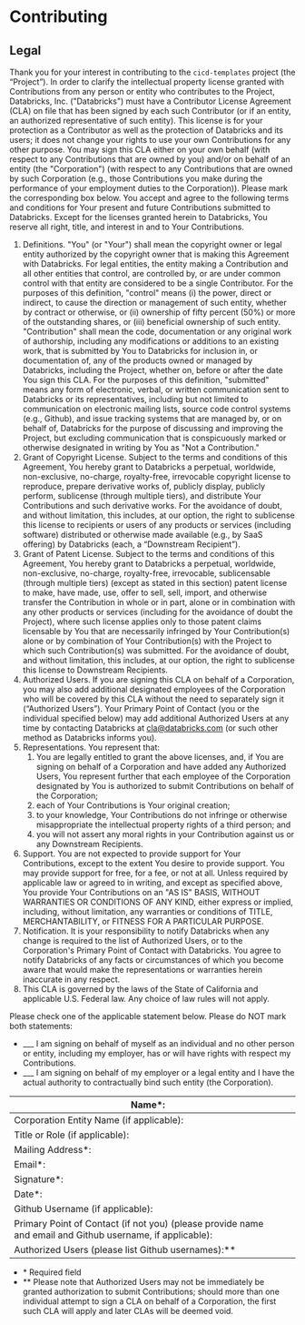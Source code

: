 # Contributing

## Legal

Thank you for your interest in contributing to the `cicd-templates` project (the “Project”). In order to clarify the intellectual property license granted with Contributions from any person or entity who contributes to the Project, Databricks, Inc. ("Databricks") must have a Contributor License Agreement (CLA) on file that has been signed by each such Contributor (or if an entity, an authorized representative of such entity). This license is for your protection as a Contributor as well as the protection of Databricks and its users; it does not change your rights to use your own Contributions for any other purpose.
You may sign this CLA either on your own behalf (with respect to any Contributions that are owned by you) and/or on behalf of an entity (the "Corporation") (with respect to any Contributions that are owned by such Corporation (e.g., those Contributions you make during the performance of your employment duties to the Corporation)).  Please mark the corresponding box below.
You accept and agree to the following terms and conditions for Your present and future Contributions submitted to Databricks. Except for the licenses granted herein to Databricks, You reserve all right, title, and interest in and to Your Contributions.
1. Definitions.
"You" (or "Your") shall mean the copyright owner or legal entity authorized by the copyright owner that is making this Agreement with Databricks. For legal entities, the entity making a Contribution and all other entities that control, are controlled by, or are under common control with that entity are considered to be a single Contributor. For the purposes of this definition, "control" means (i) the power, direct or indirect, to cause the direction or management of such entity, whether by contract or otherwise, or (ii) ownership of fifty percent (50%) or more of the outstanding shares, or (iii) beneficial ownership of such entity.
"Contribution" shall mean the code, documentation or any original work of authorship, including any modifications or additions to an existing work, that is submitted by You to Databricks for inclusion in, or documentation of, any of the products owned or managed by Databricks, including the Project, whether on, before or after the date You sign this CLA. For the purposes of this definition, "submitted" means any form of electronic, verbal, or written communication sent to Databricks or its representatives, including but not limited to communication on electronic mailing lists, source code control systems (e.g., Github), and issue tracking systems that are managed by, or on behalf of, Databricks for the purpose of discussing and improving the Project, but excluding communication that is conspicuously marked or otherwise designated in writing by You as "Not a Contribution."
2. Grant of Copyright License. Subject to the terms and conditions of this Agreement, You hereby grant to Databricks a perpetual, worldwide, non-exclusive, no-charge, royalty-free, irrevocable copyright license to reproduce, prepare derivative works of, publicly display, publicly perform, sublicense (through multiple tiers), and distribute Your Contributions and such derivative works.  For the avoidance of doubt, and without limitation, this includes, at our option, the right to sublicense this license to recipients or users of any products or services (including software) distributed or otherwise made available (e.g., by SaaS offering) by Databricks (each, a “Downstream Recipient”).
3. Grant of Patent License. Subject to the terms and conditions of this Agreement, You hereby grant to Databricks a perpetual, worldwide, non-exclusive, no-charge, royalty-free, irrevocable, sublicensable (through multiple tiers) (except as stated in this section) patent license to make, have made, use, offer to sell, sell, import, and otherwise transfer the Contribution in whole or in part, alone or in combination with any other products or services (including for the avoidance of doubt the Project), where such license applies only to those patent claims licensable by You that are necessarily infringed by Your Contribution(s) alone or by combination of Your Contribution(s) with the Project to which such Contribution(s) was submitted.  For the avoidance of doubt, and without limitation, this includes, at our option, the right to sublicense this license to Downstream Recipients.
4. Authorized Users. If you are signing this CLA on behalf of a Corporation, you may also add additional designated employees of the Corporation who will be covered by this CLA without the need to separately sign it (“Authorized Users”).  Your Primary Point of Contact (you or the individual specified below) may add additional Authorized Users at any time by contacting Databricks at cla@databricks.com (or such other method as Databricks informs you).
5. Representations. You represent that:
   1. You are legally entitled to grant the above licenses, and, if You are signing on behalf of a Corporation and have added any Authorized Users, You represent further that each employee of the Corporation designated by You is authorized to submit Contributions on behalf of the Corporation;
   2. each of Your Contributions is Your original creation;
   3. to your knowledge, Your Contributions do not infringe or otherwise misappropriate the intellectual property rights of a third person; and
   4. you will not assert any moral rights in your Contribution against us or any Downstream Recipients.
6. Support. You are not expected to provide support for Your Contributions, except to the extent You desire to provide support. You may provide support for free, for a fee, or not at all. Unless required by applicable law or agreed to in writing, and except as specified above, You provide Your Contributions on an "AS IS" BASIS, WITHOUT WARRANTIES OR CONDITIONS OF ANY KIND, either express or implied, including, without limitation, any warranties or conditions of TITLE, MERCHANTABILITY, or FITNESS FOR A PARTICULAR PURPOSE.
7. Notification. It is your responsibility to notify Databricks when any change is required to the list of Authorized Users, or to the Corporation's Primary Point of Contact with Databricks.  You agree to notify Databricks of any facts or circumstances of which you become aware that would make the representations or warranties herein inaccurate in any respect.
8. This CLA is governed by the laws of the State of California and applicable U.S. Federal law. Any choice of law rules will not apply.

Please check one of the applicable statement below. Please do NOT mark both statements:
* ___ I am signing on behalf of myself as an individual and no other person or entity, including my employer, has or will have rights with respect my Contributions.
* ___ I am signing on behalf of my employer or a legal entity and I have the actual authority to contractually bind such entity (the Corporation).


| Name*:                                                                                                    |   |
|-----------------------------------------------------------------------------------------------------------|---|
| Corporation Entity Name (if applicable):                                                                  |   |
| Title or Role (if applicable):                                                                            |   |
| Mailing Address*:                                                                                         |   |
| Email*:                                                                                                   |   |
| Signature*:                                                                                               |   |
| Date*:                                                                                                    |   |
| Github Username (if applicable):                                                                          |   |
| Primary Point of Contact (if not you) (please provide name and email and Github username, if applicable): |   |
| Authorized Users (please list Github usernames):**                                                        |   |

- \* Required field
- ** Please note that Authorized Users may not be immediately be granted authorization to submit Contributions; should more than one individual attempt to sign a CLA on behalf of a Corporation, the first such CLA will apply and later CLAs will be deemed void.
